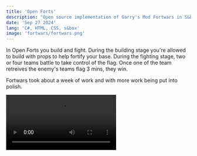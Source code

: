 ```yaml
---
title: 'Open Forts'
description: "Open source implementation of Garry's Mod Fortwars in S&box"
date: 'Sep 27 2024'
lang: 'C#, HTML, CSS, s&box'
image: 'fortwars/fortwars.png'
---
```


In Open Forts you build and fight. During the building stage you're allowed to build with props to help fortify your base. During the fighting stage, two or four teams battle to take control of the flag. Once one of the team retreives the enemy's teams flag 3 mins, they win.

Fortwars took about a week of work and with more work being put into polish.

<Video src="../fortwars/fortwarsvid.mp4" />
<Img src="../fortwars/fortwarsimg.png" />